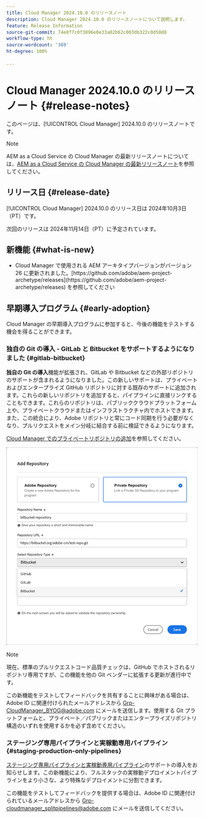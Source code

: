 ```yaml
---
title: Cloud Manager 2024.10.0 のリリースノート
description: Cloud Manager 2024.10.0 のリリースノートについて説明します。
feature: Release Information
source-git-commit: 74e8f7c0f3896e0e33a02b62c003db322c0d50d8
workflow-type: ht
source-wordcount: '369'
ht-degree: 100%

---
```


# Cloud Manager 2024.10.0 のリリースノート {#release-notes}

このページは、[!UICONTROL Cloud Manager] 2024.10.0 のリリースノートです。

>[!NOTE]
>
>AEM as a Cloud Service の Cloud Manager の最新リリースノートについては、[AEM as a Cloud Service の Cloud Manager の最新リリースノート](https://experienceleague.adobe.com/ja/docs/experience-manager-cloud-service/content/release-notes/cloud-manager/current)を参照してください。



## リリース日 {#release-date}

<!-- SAVE FOR FUTURE POSSIBLE USE No notable bugs or features for the September release of Cloud Manager. -->

[!UICONTROL Cloud Manager] 2024.10.0 のリリース日は 2024年10月3日（PT）です。

次回のリリースは 2024年11月14日（PT）に予定されています。



## 新機能 {#what-is-new}

* <!-- BOTH CS & AMS --> Cloud Manager で使用される AEM アーキタイプバージョンがバージョン 26 に更新されました。[https://github.com/adobe/aem-project-archetype/releases](https://github.com/adobe/aem-project-archetype/releases) を参照してください
<!-- (CMGR-59817) -->



## 早期導入プログラム {#early-adoption}

Cloud Manager の早期導入プログラムに参加すると、今後の機能をテストする機会を得ることができます。

### 独自の Git の導入 - GitLab と Bitbucket をサポートするようになりました {#gitlab-bitbucket}

<!-- BOTH CS & AMS -->

**独自の Git の導入**&#x200B;機能が拡張され、GitLab や Bitbucket などの外部リポジトリのサポートが含まれるようになりました。この新しいサポートは、プライベートおよびエンタープライズ GitHub リポジトリに対する既存のサポートに追加されます。これらの新しいリポジトリを追加すると、パイプラインに直接リンクすることもできます。これらのリポジトリは、パブリッククラウドプラットフォーム上や、プライベートクラウドまたはインフラストラクチャ内でホストできます。また、この統合により、Adobe リポジトリと常にコード同期を行う必要がなくなり、プルリクエストをメイン分岐に結合する前に検証できるようになります。

[Cloud Manager でのプライベートリポジトリの追加](/help/managing-code/external-repositories.md)を参照してください。

![リポジトリを追加ダイアログボックス](/help/release-notes/assets/repositories-add-release-notes.png)

>[!NOTE]
>
>現在、標準のプルリクエストコード品質チェックは、GitHub でホストされるリポジトリ専用ですが、この機能を他の Git ベンダーに拡張する更新が進行中です。

この新機能をテストしてフィードバックを共有することに興味がある場合は、Adobe ID に関連付けられたメールアドレスから [Grp-CloudManager_BYOG@adobe.com](mailto:Grp-CloudManager_BYOG@adobe.com) にメールを送信します。使用する Git プラットフォームと、プライベート／パブリックまたはエンタープライズリポジトリ構造のいずれを使用するかを必ず含めてください。

### ステージング専用パイプラインと実稼動専用パイプライン {#staging-production-only-pipelines}

[ステージング専用パイプラインと実稼動専用パイプライン](/help/using/stage-prod-only.md)のサポートの導入をお知らせします。この新機能により、フルスタックの実稼動デプロイメントパイプラインをより小さな、より特殊なデプロイメントに分割できます。

この機能をテストしてフィードバックを提供する場合は、Adobe ID に関連付けられているメールアドレスから [Grp-cloudmanager_splitpipelines@adobe.com](mailto:Grp-cloudmanager_splitpipelines@adobe.com) にメールを送信してください。

<!-- ## Bug fixes

* text
-->

<!-- Known Issues {#known-issues}

 -->
